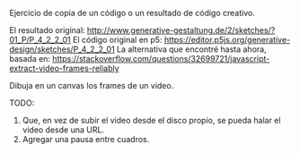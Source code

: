Ejercicio de copia de un código o un resultado de código creativo.

El resultado original: http://www.generative-gestaltung.de/2/sketches/?01_P/P_4_2_2_01
El código original en p5: https://editor.p5js.org/generative-design/sketches/P_4_2_2_01
La alternativa que encontré hasta ahora, basada en: https://stackoverflow.com/questions/32699721/javascript-extract-video-frames-reliably

Dibuja en un canvas los frames de un video.

TODO:

1. Que, en vez de subir el video desde el disco propio, se pueda halar el video desde una URL.
2. Agregar una pausa entre cuadros.

